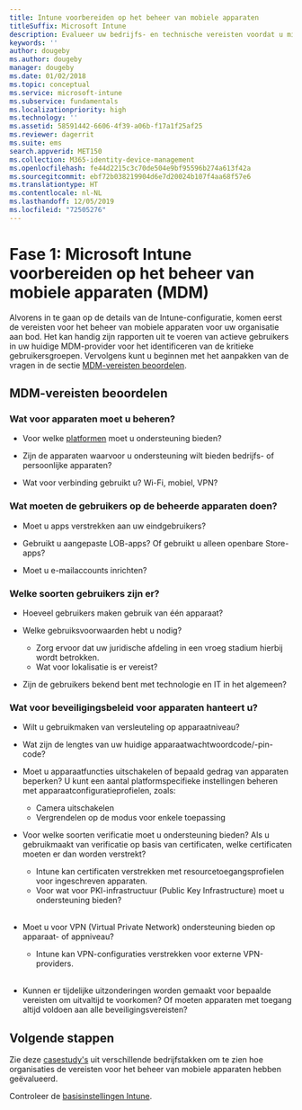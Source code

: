 ```yaml
---
title: Intune voorbereiden op het beheer van mobiele apparaten
titleSuffix: Microsoft Intune
description: Evalueer uw bedrijfs- en technische vereisten voordat u migreert naar Microsoft Intune.
keywords: ''
author: dougeby
ms.author: dougeby
manager: dougeby
ms.date: 01/02/2018
ms.topic: conceptual
ms.service: microsoft-intune
ms.subservice: fundamentals
ms.localizationpriority: high
ms.technology: ''
ms.assetid: 58591442-6606-4f39-a06b-f17a1f25af25
ms.reviewer: dagerrit
ms.suite: ems
search.appverid: MET150
ms.collection: M365-identity-device-management
ms.openlocfilehash: fe44d2215c3c70de504e9bf95596b274a613f42a
ms.sourcegitcommit: ebf72b038219904d6e7d20024b107f4aa68f57e6
ms.translationtype: HT
ms.contentlocale: nl-NL
ms.lasthandoff: 12/05/2019
ms.locfileid: "72505276"
---
```

# <a name="phase-1-prepare-microsoft-intune-for-mobile-device-management-mdm"></a>Fase 1: Microsoft Intune voorbereiden op het beheer van mobiele apparaten (MDM)

Alvorens in te gaan op de details van de Intune-configuratie, komen eerst de vereisten voor het beheer van mobiele apparaten voor uw organisatie aan bod. Het kan handig zijn rapporten uit te voeren van actieve gebruikers in uw huidige MDM-provider voor het identificeren van de kritieke gebruikersgroepen. Vervolgens kunt u beginnen met het aanpakken van de vragen in de sectie [MDM-vereisten beoordelen](migration-guide-prepare.md#assess-mdm-requirements).

## <a name="assess-mdm-requirements"></a>MDM-vereisten beoordelen

### <a name="what-kinds-of-devices-do-you-need-to-manage"></a>Wat voor apparaten moet u beheren?

- Voor welke [platformen](supported-devices-browsers.md) moet u ondersteuning bieden?

- Zijn de apparaten waarvoor u ondersteuning wilt bieden bedrijfs- of persoonlijke apparaten?

- Wat voor verbinding gebruikt u? Wi-Fi, mobiel, VPN?

### <a name="what-do-your-users-need-to-do-on-managed-devices"></a>Wat moeten de gebruikers op de beheerde apparaten doen?

- Moet u apps verstrekken aan uw eindgebruikers?

- Gebruikt u aangepaste LOB-apps? Of gebruikt u alleen openbare Store-apps?

- Moet u e-mailaccounts inrichten?

### <a name="what-kinds-of-users"></a>Welke soorten gebruikers zijn er?

- Hoeveel gebruikers maken gebruik van één apparaat?

- Welke gebruiksvoorwaarden hebt u nodig?

  - Zorg ervoor dat uw juridische afdeling in een vroeg stadium hierbij wordt betrokken.
  - Wat voor lokalisatie is er vereist?

- Zijn de gebruikers bekend bent met technologie en IT in het algemeen?

### <a name="what-is-your-device-security-policy"></a>Wat voor beveiligingsbeleid voor apparaten hanteert u?

- Wilt u gebruikmaken van versleuteling op apparaatniveau?

- Wat zijn de lengtes van uw huidige apparaatwachtwoordcode/-pin-code?

- Moet u apparaatfuncties uitschakelen of bepaald gedrag van apparaten beperken? U kunt een aantal platformspecifieke instellingen beheren met apparaatconfiguratieprofielen, zoals:
  - Camera uitschakelen
  - Vergrendelen op de modus voor enkele toepassing<br/>

- Voor welke soorten verificatie moet u ondersteuning bieden? Als u gebruikmaakt van verificatie op basis van certificaten, welke certificaten moeten er dan worden verstrekt?
  - Intune kan certificaten verstrekken met resourcetoegangsprofielen voor ingeschreven apparaten.
  - Voor wat voor PKI-infrastructuur (Public Key Infrastructure) moet u ondersteuning bieden?
  <br></br>
- Moet u voor VPN (Virtual Private Network) ondersteuning bieden op apparaat- of appniveau?

  - Intune kan VPN-configuraties verstrekken voor externe VPN-providers.
  <br/><br/>
- Kunnen er tijdelijke uitzonderingen worden gemaakt voor bepaalde vereisten om uitvaltijd te voorkomen? Of moeten apparaten met toegang altijd voldoen aan alle beveiligingsvereisten?

## <a name="next-steps"></a>Volgende stappen
Zie deze [casestudy's](https://customers.microsoft.com/story/mwh-global-now-part-of-stantec-secures-mobile-devices-with-intune) uit verschillende bedrijfstakken om te zien hoe organisaties de vereisten voor het beheer van mobiele apparaten hebben geëvalueerd.

Controleer de [basisinstellingen Intune](migration-guide-setup.md).
